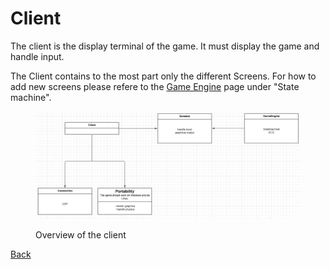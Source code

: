 # Client

The client is the display terminal of the game. It must display the game and handle input.

The Client contains to the most part only the different Screens. For how to add new screens please refere to the [Game Engine](game-engine.md) page under "State machine".

<figure><img src="../assets/image (3).png" alt=""><figcaption><p>Overview of the client</p></figcaption></figure>

[Back](../../README.md)

